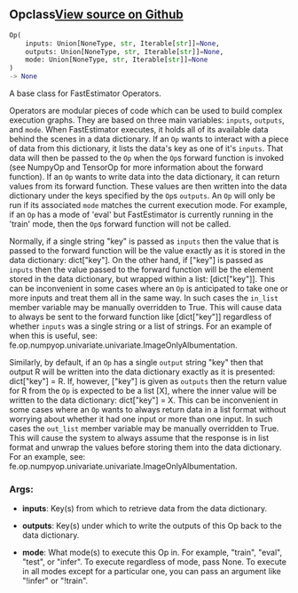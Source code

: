 ## Op<span class="tag">class</span><a class="sourcelink" href=https://github.com/fastestimator/fastestimator/blob/r1.2/fastestimator/op/op.py/#L22-L74>View source on Github</a>
```python
Op(
	inputs: Union[NoneType, str, Iterable[str]]=None,
	outputs: Union[NoneType, str, Iterable[str]]=None,
	mode: Union[NoneType, str, Iterable[str]]=None
)
-> None
```
A base class for FastEstimator Operators.

Operators are modular pieces of code which can be used to build complex execution graphs. They are based on three
main variables: `inputs`, `outputs`, and `mode`. When FastEstimator executes, it holds all of its available data
behind the scenes in a data dictionary. If an `Op` wants to interact with a piece of data from this dictionary, it
lists the data's key as one of it's `inputs`. That data will then be passed to the `Op` when the `Op`s forward
function is invoked (see NumpyOp and TensorOp for more information about the forward function). If an `Op` wants to
write data into the data dictionary, it can return values from its forward function. These values are then written
into the data dictionary under the keys specified by the `Op`s `outputs`. An `Op` will only be run if its associated
`mode` matches the current execution mode. For example, if an `Op` has a mode of 'eval' but FastEstimator is
currently running in the 'train' mode, then the `Op`s forward function will not be called.

Normally, if a single string "key" is passed as `inputs` then the value that is passed to the forward function will
be the value exactly as it is stored in the data dictionary: dict["key"]. On the other hand, if ["key"] is passed as
`inputs` then the value passed to the forward function will be the element stored in the data dictionary, but
wrapped within a list: [dict["key"]]. This can be inconvenient in some cases where an `Op` is anticipated to take
one or more inputs and treat them all in the same way. In such cases the `in_list` member variable may be manually
overridden to True. This will cause data to always be sent to the forward function like [dict["key"]] regardless of
whether `inputs` was a single string or a list of strings. For an example of when this is useful, see:
fe.op.numpyop.univariate.univariate.ImageOnlyAlbumentation.

Similarly, by default, if an `Op` has a single `output` string "key" then that output R will be written into the
data dictionary exactly as it is presented: dict["key"] = R. If, however, ["key"] is given as `outputs` then the
return value for R from the `Op` is expected to be a list [X], where the inner value will be written to the data
dictionary: dict["key"] = X. This can be inconvenient in some cases where an `Op` wants to always return data in a
list format without worrying about whether it had one input or more than one input. In such cases the `out_list`
member variable may be manually overridden to True. This will cause the system to always assume that the response is
in list format and unwrap the values before storing them into the data dictionary. For an example, see:
fe.op.numpyop.univariate.univariate.ImageOnlyAlbumentation.


<h3>Args:</h3>


* **inputs**: Key(s) from which to retrieve data from the data dictionary.

* **outputs**: Key(s) under which to write the outputs of this Op back to the data dictionary.

* **mode**: What mode(s) to execute this Op in. For example, "train", "eval", "test", or "infer". To execute regardless of mode, pass None. To execute in all modes except for a particular one, you can pass an argument like "!infer" or "!train".

